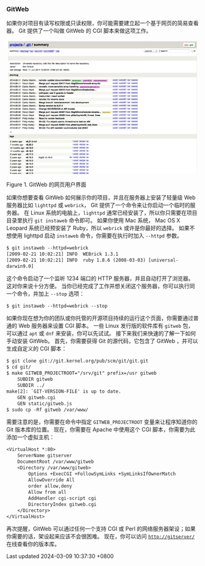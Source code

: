 ### GitWeb

如果你对项目有读写权限或只读权限，你可能需要建立起一个基于网页的简易查看器。
Git 提供了一个叫做 GitWeb 的 CGI 脚本来做这项工作。

![GitWeb 的网页用户界面](../../../../images/git-instaweb.png)

Figure 1. GitWeb 的网页用户界面

如果你想要查看 GitWeb 如何展示你的项目，并且在服务器上安装了轻量级 Web
服务器比如 `lighttpd` 或 `webrick`， Git
提供了一个命令来让你启动一个临时的服务器。 在 Linux
系统的电脑上，`lighttpd` 通常已经安装了，所以你只需要在项目目录里执行
`git instaweb` 命令即可。 如果你使用 Mac 系统， Mac OS X Leopard
系统已经预安装了 Ruby，所以 `webrick` 或许是你最好的选择。 如果不想使用
lighttpd 启动 `instaweb` 命令，你需要在执行时加入 `--httpd` 参数。

```shell
$ git instaweb --httpd=webrick
[2009-02-21 10:02:21] INFO  WEBrick 1.3.1
[2009-02-21 10:02:21] INFO  ruby 1.8.6 (2008-03-03) [universal-darwin9.0]
```

这个命令启动了一个监听 1234 端口的 HTTP 服务器，并且自动打开了浏览器。
这对你来说十分方便。
当你已经完成了工作并想关闭这个服务器，你可以执行同一个命令，并加上
`--stop` 选项：

```shell
$ git instaweb --httpd=webrick --stop
```

如果你现在想为你的团队或你托管的开源项目持续的运行这个页面，你需要通过普通的
Web 服务器来设置 CGI 脚本。 一些 Linux 发行版的软件库有 `gitweb`
包，可以通过 `apt` 或 `dnf` 来安装，你可以先试试。
接下来我们来快速的了解一下如何手动安装 GitWeb。 首先，你需要获得 Git
的源代码，它包含了 GitWeb ，并可以生成自定义的 CGI 脚本：

```shell
$ git clone git://git.kernel.org/pub/scm/git/git.git
$ cd git/
$ make GITWEB_PROJECTROOT="/srv/git" prefix=/usr gitweb
    SUBDIR gitweb
    SUBDIR ../
make[2]: `GIT-VERSION-FILE' is up to date.
    GEN gitweb.cgi
    GEN static/gitweb.js
$ sudo cp -Rf gitweb /var/www/
```

需要注意的是，你需要在命令中指定 `GITWEB_PROJECTROOT`
变量来让程序知道你的 Git 版本库的位置。 现在，你需要在 Apache 中使用这个
CGI 脚本，你需要为此添加一个虚拟主机：

```shell
<VirtualHost *:80>
    ServerName gitserver
    DocumentRoot /var/www/gitweb
    <Directory /var/www/gitweb>
        Options +ExecCGI +FollowSymLinks +SymLinksIfOwnerMatch
        AllowOverride All
        order allow,deny
        Allow from all
        AddHandler cgi-script cgi
        DirectoryIndex gitweb.cgi
    </Directory>
</VirtualHost>
```

再次提醒，GitWeb 可以通过任何一个支持 CGI 或 Perl
的网络服务器架设；如果你需要的话，架设起来应该不会很困难。
现在，你可以访问 [`http://gitserver/`](http://gitserver/)
在线查看你的版本库。

Last updated 2024-03-09 10:37:30 +0800
